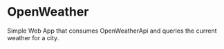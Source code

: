 # OpenWeather
Simple Web App that consumes OpenWeatherApi and queries the current weather for a city.
